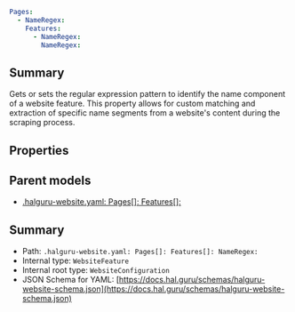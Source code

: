 <!--
title: NameRegex
version: 1.40.6-beta.12
generated: true
date: 2025-04-28
node: This file is generated by the command-line program: `halguru manual -c -m`
-->


```yaml
Pages:
  - NameRegex:
    Features:
      - NameRegex:
        NameRegex:
```

## Summary

Gets or sets the regular expression pattern to identify the name component of a website feature. This property allows for custom matching and extraction of specific name segments from a website's content during the scraping process.

## Properties


## Parent models

* [.halguru-website.yaml: Pages[]: Features[]:]((website)-pages-list-features-list.md)
## Summary

* Path: `.halguru-website.yaml: Pages[]: Features[]: NameRegex:`
* Internal type: `WebsiteFeature`
* Internal root type: `WebsiteConfiguration`
* JSON Schema for YAML: [https://docs.hal.guru/schemas/halguru-website-schema.json](https://docs.hal.guru/schemas/halguru-website-schema.json)
